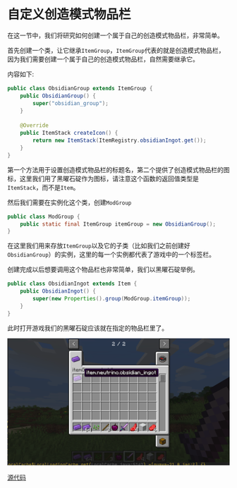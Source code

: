 # 自定义创造模式物品栏

在这一节中，我们将研究如何创建一个属于自己的创造模式物品栏，非常简单。

首先创建一个类，让它继承`ItemGroup`，`ItemGroup`代表的就是创造模式物品栏，因为我们需要创建一个属于自己的创造模式物品栏，自然需要继承它。

内容如下:

```java
public class ObsidianGroup extends ItemGroup {
    public ObsidianGroup() {
        super("obsidian_group");
    }

    @Override
    public ItemStack createIcon() {
        return new ItemStack(ItemRegistry.obsidianIngot.get());
    }
}
```

第一个方法用于设置创造模式物品栏的标题名，第二个提供了创造模式物品栏的图标，这里我们用了黑曜石碇作为图标，请注意这个函数的返回值类型是`ItemStack`，而不是`Item`。

然后我们需要在实例化这个类，创建`ModGroup`

```java
public class ModGroup {
    public static final ItemGroup itemGroup = new ObsidianGroup();
}
```

在这里我们用来存放`ItemGroup`以及它的子类（比如我们之前创建好`ObsidianGroup`）的实例，这里的每一个实例都代表了游戏中的一个标签栏。

创建完成以后想要调用这个物品栏也非常简单，我们以黑曜石碇举例。

```java
public class ObsidianIngot extends Item {
    public ObsidianIngot() {
        super(new Properties().group(ModGroup.itemGroup));
    }
}
```

此时打开游戏我们的黑曜石碇应该就在指定的物品栏里了。

![image-20200427211358242](group.assets/image-20200427211358242.png)

[源代码](https://github.com/FledgeXu/BosonSourceCode/tree/master/src/main/java/com/tutorial/boson/group)

